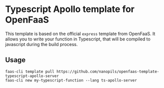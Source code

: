 <!-- @format -->

# Typescript Apollo template for OpenFaaS

This template is based on the official `express` template from OpenFaaS. It allows you to write your function in Typescript, that will be compiled to javascript during the build process.

## Usage

```shell
faas-cli template pull https://github.com/nanopils/openfaas-template-typescript-apollo-server
faas-cli new my-typescript-function --lang ts-apollo-server
```
